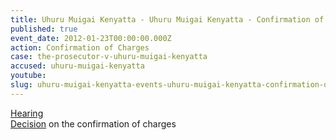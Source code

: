 ```yaml
---
title: Uhuru Muigai Kenyatta - Uhuru Muigai Kenyatta - Confirmation of Charges
published: true
event_date: 2012-01-23T00:00:00.000Z
action: Confirmation of Charges
case: the-prosecutor-v-uhuru-muigai-kenyatta
accused: uhuru-muigai-kenyatta
youtube:
slug: uhuru-muigai-kenyatta-events-uhuru-muigai-kenyatta-confirmation-of-charges
---
```



[Hearing](https://youtu.be/jnyc7x9a3jI)
<br>[Decision](http://www.icc-cpi.int/iccdocs/doc/doc1314543.pdf) on the confirmation of charges